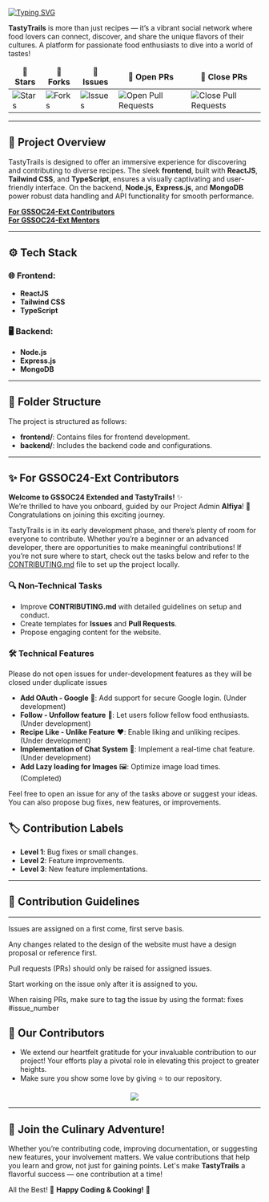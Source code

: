 <a href="https://git.io/typing-svg"><img src="https://readme-typing-svg.herokuapp.com?font=Montserrat&weight=600&size=45&pause=1000&color=F7F7F7&width=1500&height=100&lines=%F0%9F%8D%BD%EF%B8%8FTastyTrails+-+Explore+Culinary+Delights+Around+the+Globe!+%F0%9F%8C%8D" alt="Typing SVG" /></a>

**TastyTrails** is more than just recipes — it’s a vibrant social network where food lovers can connect, discover, and share the unique flavors of their cultures. A platform for passionate food enthusiasts to dive into a world of tastes!

<table align="center">
    <thead align="center">
        <tr border: 2px;>
            <td><b>🌟 Stars</b></td>
            <td><b>🍴 Forks</b></td>
            <td><b>🐛 Issues</b></td>
            <td><b>🔔 Open PRs</b></td>
            <td><b>🔕 Close PRs</b></td>
        </tr>
     </thead>
    <tbody>
         <tr>
            <td><img alt="Stars" src="https://img.shields.io/github/stars/AlfiyaSiddique/TastyTrails?style=flat&logo=github"/></td>
             <td><img alt="Forks" src="https://img.shields.io/github/forks/AlfiyaSiddique/TastyTrails?style=flat&logo=github"/></td>
            <td><img alt="Issues" src="https://img.shields.io/github/issues/AlfiyaSiddique/TastyTrails?style=flat&logo=github"/></td>
            <td><img alt="Open Pull Requests" src="https://img.shields.io/github/issues-pr/AlfiyaSiddique/TastyTrails?style=flat&logo=github"/></td>
           <td><img alt="Close Pull Requests" src="https://img.shields.io/github/issues-pr-closed/AlfiyaSiddique/TastyTrails?style=flat&color=green&logo=github"/></td>
        </tr>
    </tbody>
</table>

---

## 🚀 **Project Overview**

TastyTrails is designed to offer an immersive experience for discovering and contributing to diverse recipes. The sleek **frontend**, built with **ReactJS**, **Tailwind CSS**, and **TypeScript**, ensures a visually captivating and user-friendly interface. On the backend, **Node.js**, **Express.js**, and **MongoDB** power robust data handling and API functionality for smooth performance.

**[For GSSOC24-Ext Contributors](for-gssoc24-ext-contributors)**<br/>
**[For GSSOC24-Ext Mentors](https://github.com/AlfiyaSiddique/TastyTrails/discussions/21)**

---

## ⚙️ **Tech Stack**

### 🌐 Frontend:
- **ReactJS**  
- **Tailwind CSS**  
- **TypeScript**  

### 🖥️ Backend:
- **Node.js**  
- **Express.js**  
- **MongoDB**  

---

## 📁 **Folder Structure**

The project is structured as follows:
- **frontend/**: Contains files for frontend development.
- **backend/**: Includes the backend code and configurations.

---

## ✨ **For GSSOC24-Ext Contributors**

**Welcome to GSSOC24 Extended and TastyTrails!** ✨  
We’re thrilled to have you onboard, guided by our Project Admin **Alfiya**! 🎉 Congratulations on joining this exciting journey.

TastyTrails is in its early development phase, and there’s plenty of room for everyone to contribute. Whether you’re a beginner or an advanced developer, there are opportunities to make meaningful contributions! If you’re not sure where to start, check out the tasks below and refer to the [CONTRIBUTING.md](./CONTRIBUTING.md) file to set up the project locally.

### 🔍 **Non-Technical Tasks**

- Improve **CONTRIBUTING.md** with detailed guidelines on setup and conduct.
- Create templates for **Issues** and **Pull Requests**.
- Propose engaging content for the website.

### 🛠️ **Technical Features**

Please do not open issues for under-development features as they will be closed under duplicate issues
- **Add OAuth - Google** 🔑: Add support for secure Google login. (Under development)
- **Follow - Unfollow feature** 👥: Let users follow fellow food enthusiasts. (Under development)
- **Recipe Like - Unlike Feature** ❤️: Enable liking and unliking recipes. (Under development)
- **Implementation of Chat System** 💬: Implement a real-time chat feature. (Under development)
- **Add Lazy loading for Images** 🖼️: Optimize image load times. (Completed)


Feel free to open an issue for any of the tasks above or suggest your ideas. You can also propose bug fixes, new features, or improvements.

## 🏷️ **Contribution Labels**

- **Level 1**: Bug fixes or small changes.
- **Level 2**: Feature improvements.
- **Level 3**: New feature implementations.

---
## 🚨 **Contribution Guidelines**
---
Issues are assigned on a first come, first serve basis.

Any changes related to the design of the website must have a design proposal or reference first.

Pull requests (PRs) should only be raised for assigned issues.

Start working on the issue only after it is assigned to you.

When raising PRs, make sure to tag the issue by using the format: fixes #issue_number

## 👀 Our Contributors

- We extend our heartfelt gratitude for your invaluable contribution to our project! Your efforts play a pivotal role in elevating this project to greater heights.
- Make sure you show some love by giving ⭐ to our repository.

<div align="center">
  <a href="https://github.com/AlfiyaSiddique/TastyTrails">
    <img src="https://contrib.rocks/image?repo=AlfiyaSiddique/TastyTrails&&max=10" />
  </a>
</div>

---
## 🎉 **Join the Culinary Adventure!**

Whether you’re contributing code, improving documentation, or suggesting new features, your involvement matters. We value contributions that help you learn and grow, not just for gaining points. Let's make **TastyTrails** a flavorful success — one contribution at a time!

All the Best! 💫 **Happy Coding & Cooking!** 🍳
